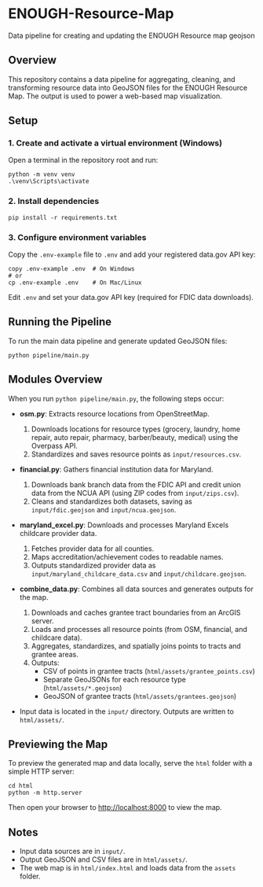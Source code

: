 # ENOUGH-Resource-Map
Data pipeline for creating and updating the ENOUGH Resource map geojson

## Overview
This repository contains a data pipeline for aggregating, cleaning, and transforming resource data into GeoJSON files for the ENOUGH Resource Map. The output is used to power a web-based map visualization.

## Setup

### 1. Create and activate a virtual environment (Windows)
Open a terminal in the repository root and run:

```
python -m venv venv
.\venv\Scripts\activate
```

### 2. Install dependencies

```
pip install -r requirements.txt
```

### 3. Configure environment variables

Copy the `.env-example` file to `.env` and add your registered data.gov API key:

```
copy .env-example .env  # On Windows
# or
cp .env-example .env    # On Mac/Linux
```

Edit `.env` and set your data.gov API key (required for FDIC data downloads).

## Running the Pipeline

To run the main data pipeline and generate updated GeoJSON files:

```
python pipeline/main.py
```

## Modules Overview

When you run `python pipeline/main.py`, the following steps occur:

- **osm.py**: Extracts resource locations from OpenStreetMap.
  1. Downloads locations for resource types (grocery, laundry, home repair, auto repair, pharmacy, barber/beauty, medical) using the Overpass API.
  2. Standardizes and saves resource points as `input/resources.csv`.

- **financial.py**: Gathers financial institution data for Maryland.
  1. Downloads bank branch data from the FDIC API and credit union data from the NCUA API (using ZIP codes from `input/zips.csv`).
  2. Cleans and standardizes both datasets, saving as `input/fdic.geojson` and `input/ncua.geojson`.

- **maryland_excel.py**: Downloads and processes Maryland Excels childcare provider data.
  1. Fetches provider data for all counties.
  2. Maps accreditation/achievement codes to readable names.
  3. Outputs standardized provider data as `input/maryland_childcare_data.csv` and `input/childcare.geojson`.

- **combine_data.py**: Combines all data sources and generates outputs for the map.
  1. Downloads and caches grantee tract boundaries from an ArcGIS server.
  2. Loads and processes all resource points (from OSM, financial, and childcare data).
  3. Aggregates, standardizes, and spatially joins points to tracts and grantee areas.
  4. Outputs:
     - CSV of points in grantee tracts (`html/assets/grantee_points.csv`)
     - Separate GeoJSONs for each resource type (`html/assets/*.geojson`)
     - GeoJSON of grantee tracts (`html/assets/grantees.geojson`)

- Input data is located in the `input/` directory. Outputs are written to `html/assets/`.

## Previewing the Map

To preview the generated map and data locally, serve the `html` folder with a simple HTTP server:

```
cd html
python -m http.server
```

Then open your browser to [http://localhost:8000](http://localhost:8000) to view the map.

## Notes
- Input data sources are in `input/`.
- Output GeoJSON and CSV files are in `html/assets/`.
- The web map is in `html/index.html` and loads data from the `assets` folder.
